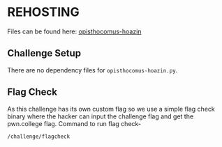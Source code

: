 # REHOSTING

Files can be found here: [opisthocomus-hoazin](https://ctftime.org/task/16383)

## Challenge Setup
There are no dependency files for `opisthocomus-hoazin.py`.

## Flag Check

As this challenge has its own custom flag so we use a simple flag check binary where the hacker can input the challenge flag and get the pwn.college flag. Command to run flag check-
```
/challenge/flagcheck
```